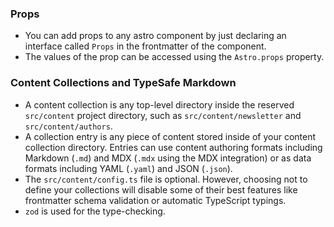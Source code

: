 ### Props

- You can add props to any astro component by just declaring an interface called `Props` in the frontmatter of the component.
- The values of the prop can be accessed using the `Astro.props` property.

### Content Collections and TypeSafe Markdown

- A content collection is any top-level directory inside the reserved `src/content` project directory, such as `src/content/newsletter` and `src/content/authors`.
- A collection entry is any piece of content stored inside of your content collection directory. Entries can use content authoring formats including Markdown (`.md`) and MDX (`.mdx` using the MDX integration) or as data formats including YAML (`.yaml`) and JSON (`.json`).
- The `src/content/config.ts` file is optional. However, choosing not to define your collections will disable some of their best features like frontmatter schema validation or automatic TypeScript typings.
- `zod` is used for the type-checking.
